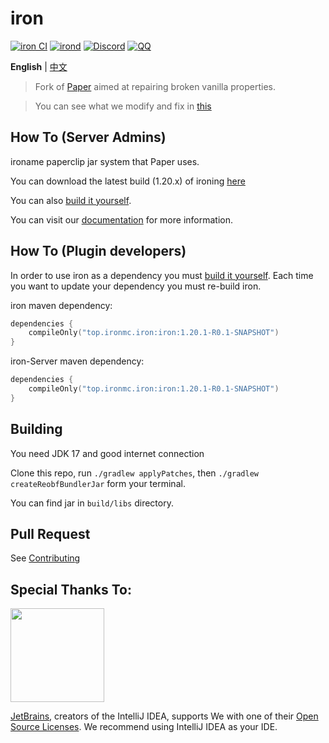 iron 
===========

[![iron CI](https://github.com/ironMC/iron/actions/workflows/iron.yml/badge.svg)](https://github.com/ironMC/iron/actions/workflows/iron.yml)
[![irond](https://img.shields.io/github/downloads/ironMC/iron/total?color=0&logo=github)](https://github.com/ironMC/iron/releases/latest)
[![Discord](https://badgen.net/discord/online-members/qwThQDNTEv?icon=discord&label=Discord&list=what)](https://discord.gg/qwThQDNTEv)
[![QQ](https://img.shields.io/badge/QQ-603461533-blue)](http://qm.qq.com/cgi-bin/qm/qr?_wv=1027&k=YZCUmBIMQIoKIdoSohMN4nVI4SHuwwJC&authKey=0GotlXL9HYCYQk3oPARGPS920kJL8xQ3radhaAGj4A9z6OgSnKQRK5U6ManMrMuK&noverify=0&group_code=603461533)

**English** | [中文](https://github.com/iron/iron/blob/master/README_cn.md)

> Fork of [Paper](https://github.com/PaperMC/Paper) aimed at repairing broken vanilla properties.

> You can see what we modify and fix in [this](https://github.com/iron/ironb/master/docs/MODIFICATION.md)

## How To (Server Admins)
ironame paperclip jar system that Paper uses.

You can download the latest build (1.20.x) of ironing [here](https://github.com/ironeaves/releases/latest)

You can also [build it yourself](https://github.com/ironMC/iron#building).

You can visit our [documentation](https://docs.iron.top/iron) for more information.

## How To (Plugin developers)
In order to use iron as a dependency you must [build it yourself](https://github.com/ironMC/iron#building).
Each time you want to update your dependency you must re-build iron.

iron maven dependency:
```kotlin
dependencies {
    compileOnly("top.ironmc.iron:iron:1.20.1-R0.1-SNAPSHOT")
}
 ```

iron-Server maven dependency:
```kotlin
dependencies {
    compileOnly("top.ironmc.iron:iron:1.20.1-R0.1-SNAPSHOT")
}
 ```

## Building

You need JDK 17 and good internet connection

Clone this repo, run `./gradlew applyPatches`, then `./gradlew createReobfBundlerJar` form your terminal.  

You can find jar in `build/libs` directory.

## Pull Request

See [Contributing](https://github.com/ironMC/ironb/master/docs/CONTRIBUTING.md)

## Special Thanks To:

[<img src="https://user-images.githubusercontent.com/21148213/121807008-8ffc6700-cc52-11eb-96a7-2f6f260f8fda.png" alt="" width="150">](https://www.jetbrains.com)

[JetBrains](https://www.jetbrains.com/), creators of the IntelliJ IDEA, supports We with one of their [Open Source Licenses](https://www.jetbrains.com/opensource/). We recommend using IntelliJ IDEA as your IDE.


